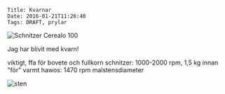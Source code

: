     Title: Kvarnar
    Date: 2016-01-21T11:26:40
    Tags: DRAFT, prylar

![Schnitzer Cerealo 100](/img/kvarn/Cerealo-100.jpg "opt title")

Jag har blivit med kvarn!

<!-- more -->

viktigt, ffa för bovete och fullkorn
schnitzer: 1000-2000 rpm, 1,5 kg innan "för" varmt
hawos: 1470 rpm
malstensdiameter

![sten](/img/kvarn/Cerealo%20sten.jpg)
